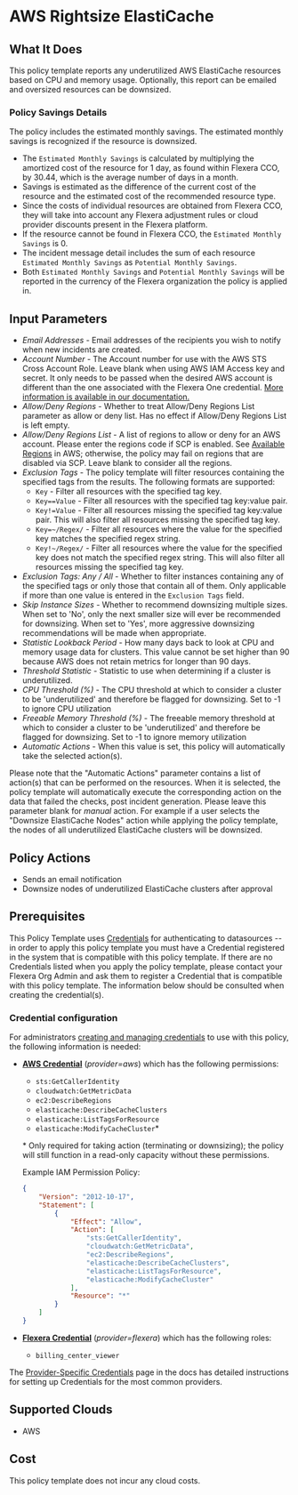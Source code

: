# AWS Rightsize ElastiCache

## What It Does

This policy template reports any underutilized AWS ElastiCache resources based on CPU and memory usage. Optionally, this report can be emailed and oversized resources can be downsized.

### Policy Savings Details

The policy includes the estimated monthly savings. The estimated monthly savings is recognized if the resource is downsized.

- The `Estimated Monthly Savings` is calculated by multiplying the amortized cost of the resource for 1 day, as found within Flexera CCO, by 30.44, which is the average number of days in a month.
- Savings is estimated as the difference of the current cost of the resource and the estimated cost of the recommended resource type.
- Since the costs of individual resources are obtained from Flexera CCO, they will take into account any Flexera adjustment rules or cloud provider discounts present in the Flexera platform.
- If the resource cannot be found in Flexera CCO, the `Estimated Monthly Savings` is 0.
- The incident message detail includes the sum of each resource `Estimated Monthly Savings` as `Potential Monthly Savings`.
- Both `Estimated Monthly Savings` and `Potential Monthly Savings` will be reported in the currency of the Flexera organization the policy is applied in.

## Input Parameters

- *Email Addresses* - Email addresses of the recipients you wish to notify when new incidents are created.
- *Account Number* - The Account number for use with the AWS STS Cross Account Role. Leave blank when using AWS IAM Access key and secret. It only needs to be passed when the desired AWS account is different than the one associated with the Flexera One credential. [More information is available in our documentation.](https://docs.flexera.com/flexera/EN/Automation/ProviderCredentials.htm#automationadmin_1982464505_1123608)
- *Allow/Deny Regions* - Whether to treat Allow/Deny Regions List parameter as allow or deny list. Has no effect if Allow/Deny Regions List is left empty.
- *Allow/Deny Regions List* - A list of regions to allow or deny for an AWS account. Please enter the regions code if SCP is enabled. See [Available Regions](https://docs.aws.amazon.com/AWSEC2/latest/UserGuide/using-regions-availability-zones.html#concepts-regions) in AWS; otherwise, the policy may fail on regions that are disabled via SCP. Leave blank to consider all the regions.
- *Exclusion Tags* - The policy template will filter resources containing the specified tags from the results. The following formats are supported:
  - `Key` - Filter all resources with the specified tag key.
  - `Key==Value` - Filter all resources with the specified tag key:value pair.
  - `Key!=Value` - Filter all resources missing the specified tag key:value pair. This will also filter all resources missing the specified tag key.
  - `Key=~/Regex/` - Filter all resources where the value for the specified key matches the specified regex string.
  - `Key!~/Regex/` - Filter all resources where the value for the specified key does not match the specified regex string. This will also filter all resources missing the specified tag key.
- *Exclusion Tags: Any / All* - Whether to filter instances containing any of the specified tags or only those that contain all of them. Only applicable if more than one value is entered in the `Exclusion Tags` field.
- *Skip Instance Sizes* - Whether to recommend downsizing multiple sizes. When set to 'No', only the next smaller size will ever be recommended for downsizing. When set to 'Yes', more aggressive downsizing recommendations will be made when appropriate.
- *Statistic Lookback Period* - How many days back to look at CPU and memory usage data for clusters. This value cannot be set higher than 90 because AWS does not retain metrics for longer than 90 days.
- *Threshold Statistic* - Statistic to use when determining if a cluster is underutilized.
- *CPU Threshold (%)* - The CPU threshold at which to consider a cluster to be 'underutilized' and therefore be flagged for downsizing. Set to -1 to ignore CPU utilization
- *Freeable Memory Threshold (%)* - The freeable memory threshold at which to consider a cluster to be 'underutilized' and therefore be flagged for downsizing. Set to -1 to ignore memory utilization
- *Automatic Actions* - When this value is set, this policy will automatically take the selected action(s).

Please note that the "Automatic Actions" parameter contains a list of action(s) that can be performed on the resources. When it is selected, the policy template will automatically execute the corresponding action on the data that failed the checks, post incident generation. Please leave this parameter blank for *manual* action.
For example if a user selects the "Downsize ElastiCache Nodes" action while applying the policy template, the nodes of all underutilized ElastiCache clusters will be downsized.

## Policy Actions

- Sends an email notification
- Downsize nodes of underutilized ElastiCache clusters after approval

## Prerequisites

This Policy Template uses [Credentials](https://docs.flexera.com/flexera/EN/Automation/ManagingCredentialsExternal.htm) for authenticating to datasources -- in order to apply this policy template you must have a Credential registered in the system that is compatible with this policy template. If there are no Credentials listed when you apply the policy template, please contact your Flexera Org Admin and ask them to register a Credential that is compatible with this policy template. The information below should be consulted when creating the credential(s).

### Credential configuration

For administrators [creating and managing credentials](https://docs.flexera.com/flexera/EN/Automation/ManagingCredentialsExternal.htm) to use with this policy, the following information is needed:

- [**AWS Credential**](https://docs.flexera.com/flexera/EN/Automation/ProviderCredentials.htm#automationadmin_1982464505_1121575) (*provider=aws*) which has the following permissions:
  - `sts:GetCallerIdentity`
  - `cloudwatch:GetMetricData`
  - `ec2:DescribeRegions`
  - `elasticache:DescribeCacheClusters`
  - `elasticache:ListTagsForResource`
  - `elasticache:ModifyCacheCluster`*

  \* Only required for taking action (terminating or downsizing); the policy will still function in a read-only capacity without these permissions.

  Example IAM Permission Policy:

  ```json
  {
      "Version": "2012-10-17",
      "Statement": [
          {
              "Effect": "Allow",
              "Action": [
                  "sts:GetCallerIdentity",
                  "cloudwatch:GetMetricData",
                  "ec2:DescribeRegions",
                  "elasticache:DescribeCacheClusters",
                  "elasticache:ListTagsForResource",
                  "elasticache:ModifyCacheCluster"
              ],
              "Resource": "*"
          }
      ]
  }
  ```

- [**Flexera Credential**](https://docs.flexera.com/flexera/EN/Automation/ProviderCredentials.htm) (*provider=flexera*) which has the following roles:
  - `billing_center_viewer`

The [Provider-Specific Credentials](https://docs.flexera.com/flexera/EN/Automation/ProviderCredentials.htm) page in the docs has detailed instructions for setting up Credentials for the most common providers.

## Supported Clouds

- AWS

## Cost

This policy template does not incur any cloud costs.
